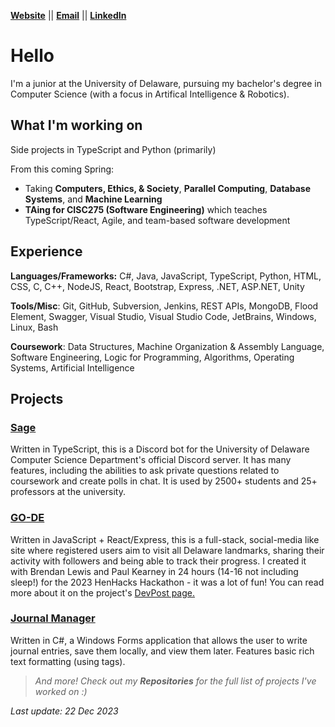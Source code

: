 [**Website**](https://sbrugel.github.io/) || [**Email**](mailto:sbrugel@udel.edu) || [**LinkedIn**](https://www.linkedin.com/in/sbrugel/)

# Hello
I'm a junior at the University of Delaware, pursuing my bachelor's degree in Computer Science (with a focus in Artifical Intelligence & Robotics).

## What I'm working on
Side projects in TypeScript and Python (primarily)

From this coming Spring:
- Taking **Computers, Ethics, & Society**, **Parallel Computing**, **Database Systems**, and **Machine Learning**
- **TAing for CISC275 (Software Engineering)** which teaches TypeScript/React, Agile, and team-based software development

## Experience
**Languages/Frameworks:** C#, Java, JavaScript, TypeScript, Python, HTML, CSS, C, C++, NodeJS, React, Bootstrap, Express, .NET, ASP.NET, Unity

**Tools/Misc**: Git, GitHub, Subversion, Jenkins, REST APIs, MongoDB, Flood Element, Swagger, Visual Studio, Visual Studio Code, JetBrains, Windows, Linux, Bash

**Coursework**: Data Structures, Machine Organization & Assembly Language, Software Engineering, Logic for Programming, Algorithms, Operating Systems, Artificial Intelligence

## Projects
### [Sage](https://github.com/ud-cis-discord/SageV2)
Written in TypeScript, this is a Discord bot for the University of Delaware Computer Science Department's official Discord server. It has many features, including the abilities to ask private questions related to coursework and create polls in chat. It is used by 2500+ students and 25+ professors at the university.

### [GO-DE](https://github.com/sbrugel/go-de)
Written in JavaScript + React/Express, this is a full-stack, social-media like site where registered users aim to visit all Delaware landmarks, sharing their activity with followers and being able to track their progress. I created it with Brendan Lewis and Paul Kearney in 24 hours (14-16 not including sleep!) for the 2023 HenHacks Hackathon - it was a lot of fun! You can read more about it on the project's [DevPost page.](https://devpost.com/software/go-de)

### [Journal Manager](https://github.com/sbrugel/Journal-Manager)
Written in C#, a Windows Forms application that allows the user to write journal entries, save them locally, and view them later. Features basic rich text formatting (using tags).

> *And more! Check out my **Repositories** for the full list of projects I've worked on :)*

*Last update: 22 Dec 2023*
